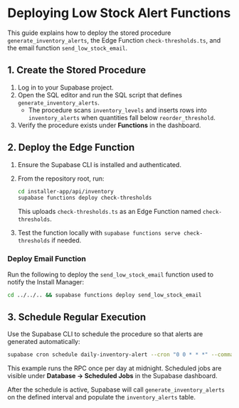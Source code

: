 # Deploying Low Stock Alert Functions

This guide explains how to deploy the stored procedure `generate_inventory_alerts`, the Edge Function `check-thresholds.ts`, and the email function `send_low_stock_email`.

## 1. Create the Stored Procedure

1. Log in to your Supabase project.
2. Open the SQL editor and run the SQL script that defines `generate_inventory_alerts`.
   - The procedure scans `inventory_levels` and inserts rows into `inventory_alerts` when quantities fall below `reorder_threshold`.
3. Verify the procedure exists under **Functions** in the dashboard.

## 2. Deploy the Edge Function

1. Ensure the Supabase CLI is installed and authenticated.
2. From the repository root, run:

   ```bash
   cd installer-app/api/inventory
   supabase functions deploy check-thresholds
   ```

   This uploads `check-thresholds.ts` as an Edge Function named `check-thresholds`.

3. Test the function locally with `supabase functions serve check-thresholds` if needed.

### Deploy Email Function

Run the following to deploy the `send_low_stock_email` function used to notify the Install Manager:

```bash
cd ../../.. && supabase functions deploy send_low_stock_email
```

## 3. Schedule Regular Execution

Use the Supabase CLI to schedule the procedure so that alerts are generated automatically:

```bash
supabase cron schedule daily-inventory-alert --cron "0 0 * * *" --command "call generate_inventory_alerts();"
```

This example runs the RPC once per day at midnight. Scheduled jobs are visible under **Database → Scheduled Jobs** in the Supabase dashboard.

After the schedule is active, Supabase will call `generate_inventory_alerts` on the defined interval and populate the `inventory_alerts` table.
